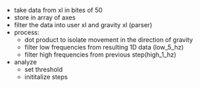 - take data from xl in bites of 50
- store in array of axes
- filter the data into user xl and gravity xl (parser)
- process:
    - dot product to isolate movement in the direction of gravity
    - filter low frequencies from resulting 1D data (low_5_hz)
    - filter high frequencies from previous step(high_1_hz)
- analyze
    - set threshold
    - inititalize steps
        


